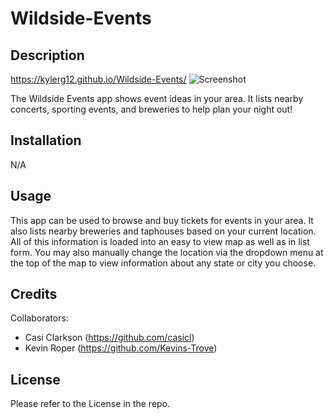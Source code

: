 # Wildside-Events

## Description

https://kylerg12.github.io/Wildside-Events/
![Screenshot](./Assets/images/Screenshot.PNG "Screenshot of the website")

The Wildside Events app shows event ideas in your area. It lists nearby concerts, sporting events, and breweries to help plan your night out!

## Installation

N/A

## Usage

This app can be used to browse and buy tickets for events in your area. It also lists nearby breweries and taphouses based on your current location. 
All of this information is loaded into an easy to view map as well as in list form. You may also manually change the location via the dropdown menu 
at the top of the map to view information about any state or city you choose.

## Credits

Collaborators:

- Casi Clarkson (https://github.com/casicl)
- Kevin Roper (https://github.com/Kevins-Trove)

## License

Please refer to the License in the repo.
